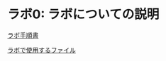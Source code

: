 # ラボ0: ラボについての説明

[ラボ手順書](https://microsoftlearning.github.io/AZ-104JA-MicrosoftAzureAdministrator/)

[ラボで使用するファイル](https://github.com/MicrosoftLearning/AZ-104JA-MicrosoftAzureAdministrator/archive/master.zip)